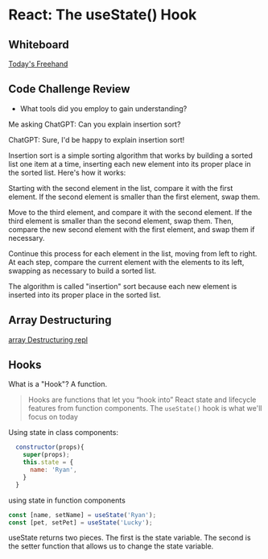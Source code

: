 # React: The useState() Hook

## Whiteboard

[Today's Freehand](https://projects.invisionapp.com/freehand/document/GpGogUtBR)

## Code Challenge Review

- What tools did you employ to gain understanding?

Me asking ChatGPT: Can you explain insertion sort?

ChatGPT:
Sure, I'd be happy to explain insertion sort!

Insertion sort is a simple sorting algorithm that works by building a sorted list one item at a time, inserting each new element into its proper place in the sorted list. Here's how it works:

Starting with the second element in the list, compare it with the first element. If the second element is smaller than the first element, swap them.

Move to the third element, and compare it with the second element. If the third element is smaller than the second element, swap them. Then, compare the new second element with the first element, and swap them if necessary.

Continue this process for each element in the list, moving from left to right. At each step, compare the current element with the elements to its left, swapping as necessary to build a sorted list.

The algorithm is called "insertion" sort because each new element is inserted into its proper place in the sorted list.

## Array Destructuring

[array Destructuring repl](https://replit.com/@rkgallaway/array-destructuring-d51#index.js)

## Hooks

What is a "Hook"?  A function.

> Hooks are functions that let you “hook into” React state and lifecycle features from function components.  The `useState()` hook is what we'll focus on today

Using state in class components:
```javascript
  constructor(props){
    super(props);
    this.state = {
      name: 'Ryan',
    }
  }
  ```

using state in function components
```javascript
const [name, setName] = useState('Ryan');
const [pet, setPet] = useState('Lucky');
```

useState returns two pieces.  The first is the state variable.  The second is the setter function that allows us to change the state variable.
